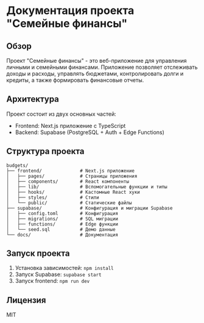 # Документация проекта "Семейные финансы"

## Обзор
Проект "Семейные финансы" - это веб-приложение для управления личными и семейными финансами. Приложение позволяет отслеживать доходы и расходы, управлять бюджетами, контролировать долги и кредиты, а также формировать финансовые отчеты.

## Архитектура
Проект состоит из двух основных частей:
- Frontend: Next.js приложение с TypeScript
- Backend: Supabase (PostgreSQL + Auth + Edge Functions)

## Структура проекта
```
budgets/
├── frontend/              # Next.js приложение
│   ├── pages/             # Страницы приложения
│   ├── components/        # React компоненты
│   ├── lib/               # Вспомогательные функции и типы
│   ├── hooks/             # Кастомные React хуки
│   ├── styles/            # Стили
│   └── public/            # Статические файлы
├── supabase/              # Конфигурация и миграции Supabase
│   ├── config.toml        # Конфигурация
│   ├── migrations/        # SQL миграции
│   ├── functions/         # Edge функции
│   └── seed.sql           # Демо данные
└── docs/                  # Документация
```

## Запуск проекта
1. Установка зависимостей: `npm install`
2. Запуск Supabase: `supabase start`
3. Запуск frontend: `npm run dev`

## Лицензия
MIT